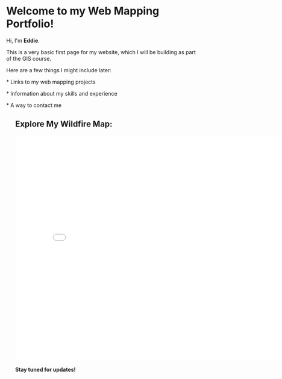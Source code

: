 <h1>Welcome to my Web Mapping Portfolio!</h1>
<p>Hi, I'm <strong>Eddie</strong>.</p>
<p>This is a very basic first page for my website, which I will be building as part of the GIS course.</p>

<p>Here are a few things I might include later:</p>

<p>* Links to my web mapping projects
<p>* Information about my skills and experience</p>
<p>* A way to contact me</p>
<ul>
  <h2>Explore My Wildfire Map:</h2>

<iframe src="{{ site.baseurl }}/assets/maps/mainwildfire.html" width="800" height="600" frameborder="0"></iframe>
<script src="mainwildfire.js"></script>

<strong>Stay tuned for updates!</strong>

